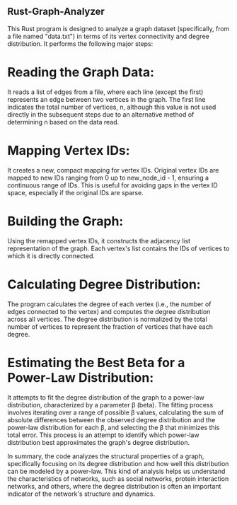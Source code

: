 ## Rust-Graph-Analyzer

This Rust program is designed to analyze a graph dataset (specifically, from a file named "data.txt") in terms of its vertex connectivity and degree distribution. It performs the following major steps:

# Reading the Graph Data: 
It reads a list of edges from a file, where each line (except the first) represents an edge between two vertices in the graph. The first line indicates the total number of vertices, n, although this value is not used directly in the subsequent steps due to an alternative method of determining n based on the data read.

# Mapping Vertex IDs: 
It creates a new, compact mapping for vertex IDs. Original vertex IDs are mapped to new IDs ranging from 0 up to new_node_id - 1, ensuring a continuous range of IDs. This is useful for avoiding gaps in the vertex ID space, especially if the original IDs are sparse.

# Building the Graph: 
Using the remapped vertex IDs, it constructs the adjacency list representation of the graph. Each vertex's list contains the IDs of vertices to which it is directly connected.

# Calculating Degree Distribution: 
The program calculates the degree of each vertex (i.e., the number of edges connected to the vertex) and computes the degree distribution across all vertices. The degree distribution is normalized by the total number of vertices to represent the fraction of vertices that have each degree.

# Estimating the Best Beta for a Power-Law Distribution:
It attempts to fit the degree distribution of the graph to a power-law distribution, characterized by a parameter β (beta). The fitting process involves iterating over a range of possible β values, calculating the sum of absolute differences between the observed degree distribution and the power-law distribution for each β, and selecting the β that minimizes this total error. This process is an attempt to identify which power-law distribution best approximates the graph's degree distribution.

In summary, the code analyzes the structural properties of a graph, specifically focusing on its degree distribution and how well this distribution can be modeled by a power-law. This kind of analysis helps us understand the characteristics of networks, such as social networks, protein interaction networks, and others, where the degree distribution is often an important indicator of the network's structure and dynamics.
